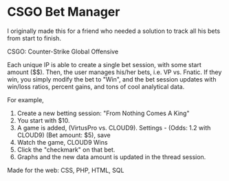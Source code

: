 ﻿# CSGO Bet Manager
 I originally made this for a friend who needed a solution to track all his bets from start to finish.
 
 CSGO: Counter-Strike Global Offensive
 
Each unique IP is able to create a single bet session, with some start amount ($$). Then, the user manages his/her bets, i.e. VP vs. Fnatic. If they win, you simply modify the bet to "Win", and the bet session updates with win/loss ratios, percent gains, and tons of cool analytical data.
 
 For example,
 1. Create a new betting session: "From Nothing Comes A King"
 2. You start with $10.
 3. A game is added, (VirtusPro vs. CLOUD9). Settings - (Odds: 1.2 with CLOUD9) (Bet amount: $5), save
 4. Watch the game, CLOUD9 Wins
 5. Click the "checkmark" on that bet.
 6. Graphs and the new data amount is updated in the thread session.
 
 Made for the web: CSS, PHP, HTML, SQL
